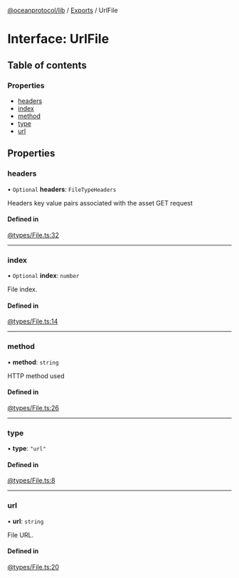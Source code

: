 [@oceanprotocol/lib](../README.md) / [Exports](../modules.md) / UrlFile

# Interface: UrlFile

## Table of contents

### Properties

- [headers](UrlFile.md#headers)
- [index](UrlFile.md#index)
- [method](UrlFile.md#method)
- [type](UrlFile.md#type)
- [url](UrlFile.md#url)

## Properties

### headers

• `Optional` **headers**: `FileTypeHeaders`

Headers key value pairs associated with the asset GET request

#### Defined in

[@types/File.ts:32](https://github.com/oceanprotocol/ocean.js/blob/4f5a8cee/src/@types/File.ts#L32)

___

### index

• `Optional` **index**: `number`

File index.

#### Defined in

[@types/File.ts:14](https://github.com/oceanprotocol/ocean.js/blob/4f5a8cee/src/@types/File.ts#L14)

___

### method

• **method**: `string`

HTTP method used

#### Defined in

[@types/File.ts:26](https://github.com/oceanprotocol/ocean.js/blob/4f5a8cee/src/@types/File.ts#L26)

___

### type

• **type**: ``"url"``

#### Defined in

[@types/File.ts:8](https://github.com/oceanprotocol/ocean.js/blob/4f5a8cee/src/@types/File.ts#L8)

___

### url

• **url**: `string`

File URL.

#### Defined in

[@types/File.ts:20](https://github.com/oceanprotocol/ocean.js/blob/4f5a8cee/src/@types/File.ts#L20)
